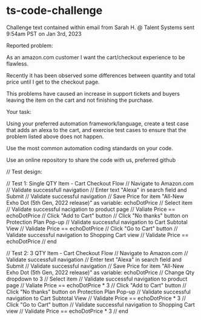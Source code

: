 # ts-code-challenge

Challenge text contained within email from Sarah H. @ Talent Systems sent 9:54am PST on Jan 3rd, 2023


Reported problem:

As an amazon.com customer I want the cart/checkout experience to be flawless.

Recently it has been observed some differences between quantity and total price until I get to the checkout page.

This problems have caused an increase in support tickets and buyers leaving the item on the cart and not finishing the purchase.

 

Your task:

Using your preferred automation framework/language, create a test case that adds an alexa to the cart, and exercise test cases to ensure that the problem listed above does not happen.

Use the most common automation coding standards on your code.

Use an online repository to share the code with us, preferred github


// Test design:

// Test 1: Single QTY Item - Cart Checkout Flow
//     Navigate to Amazon.com
//     Validate successfull navigation
//     Enter text "Alexa" in search field and Submit
//     Validate successful navigation
//     Save Price for item "All-New Exho Dot (5th Gen, 2022 release)" as variable: echoDotPrice
//     Select item
//     Validate successful nacigation to product page
//     Valiate Price == echoDotPrice
//     Click "Add to Cart" button
//     Click "No thanks" button on Protection Plan Pop-up
//     Validate successful navigation to Cart Subtotal View
//     Validate Price == echoDotPrice
//     Click "Go to Cart" button
//     Validate successful navigation to Shopping Cart view
//     Validate Price == echoDotPrice
//     end

// Test 2: 3 QTY Item - Cart Checkout Flow
//     Navigate to Amazon.com
//     Validate successfull navigation
//     Enter text "Alexa" in search field and Submit
//     Validate successful navigation
//     Save Price for item "All-New Exho Dot (5th Gen, 2022 release)" as variable: echoDotPrice
//     Change Qty dropdown to 3
//     Select item
//     Validate successful navigation to product page
//     Valiate Price == echoDotPrice * 3
//     Click "Add to Cart" button
//     Click "No thanks" button on Protection Plan Pop-up
//     Validate successful navigation to Cart Subtotal View
//     Validate Price == echoDotPrice * 3
//     Click "Go to Cart" button
//     Validate successful navigation to Shopping Cart view
//     Validate Price == echoDotPrice * 3
//     end